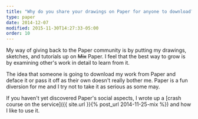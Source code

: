 ```yaml
---
title: "Why do you share your drawings on Paper for anyone to download?"
type: paper
date: 2014-12-07
modified: 2015-11-30T14:27:33-05:00
order: 10
---
```


My way of giving back to the Paper community is by putting my drawings, sketches, and tutorials up on <s>Mix</s> Paper. I feel that the best way to grow is by examining other's work in detail to learn from it.

The idea that someone is going to download my work from Paper and deface it or pass it off as their own doesn't really bother me. Paper is a fun diversion for me and I try not to take it as serious as some may.

If you haven't yet discovered Paper's social aspects, I wrote up a [crash course on the service]({{ site.url }}{% post_url 2014-11-25-mix %}) and how I like to use it.
